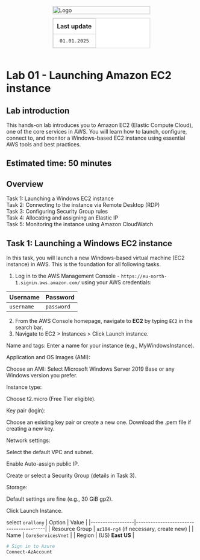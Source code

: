<div style="display: flex; flex-direction: column; align-items: center; width: 259px; margin: auto;">

  <img src="https://upload.wikimedia.org/wikipedia/commons/8/89/John_bryce_logo.jpg" alt="Logo" style="width: 100%; height: auto;">

  <table style="width: 100%; border-collapse: collapse; text-align: center; background-color: white; border: 1px solid lightgray; margin-top: 10px;">
    <tr>
      <th style="padding: 10px; background-color: white; border: 1px solid lightgray;">Last update</th>
    </tr>
    <tr>
      <td style="padding: 10px; background-color: white; font-family: monospace; border: 1px solid lightgray;">01.01.2025</td>
    </tr>
  </table>

</div>


# Lab 01 - Launching Amazon EC2 instance
## Lab introduction
This hands-on lab introduces you to Amazon EC2 (Elastic Compute Cloud), one of the core services in AWS. You will learn how to launch, configure, connect to, and monitor a Windows-based EC2 instance using essential AWS tools and best practices.
## Estimated time: 50 minutes
## Overview
Task 1: Launching a Windows EC2 instance  
Task 2: Connecting to the instance via Remote Desktop (RDP)  
Task 3: Configuring Security Group rules  
Task 4: Allocating and assigning an Elastic IP  
Task 5: Monitoring the instance using Amazon CloudWatch

## Task 1: Launching a Windows EC2 instance  
In this task, you will launch a new Windows-based virtual machine (EC2 instance) in AWS. This is the foundation for all following tasks.  
1. Log in to the AWS Management Console - `https://eu-north-1.signin.aws.amazon.com/` using your AWS credentials:
 
| Username   | Password   |
|------------|------------|
| `username` | `password` |

2. From the AWS Console homepage, navigate to **EC2** by typing `EC2` in the search bar. 
4. Navigate to EC2 > Instances > Click Launch instance.

Name and tags: Enter a name for your instance (e.g., MyWindowsInstance).

Application and OS Images (AMI):

Choose an AMI: Select Microsoft Windows Server 2019 Base or any Windows version you prefer.

Instance type:

Choose t2.micro (Free Tier eligible).

Key pair (login):

Choose an existing key pair or create a new one. Download the .pem file if creating a new key.

Network settings:

Select the default VPC and subnet.

Enable Auto-assign public IP.

Create or select a Security Group (details in Task 3).

Storage:

Default settings are fine (e.g., 30 GiB gp2).

Click Launch Instance.

select `orallony`
| Option           | Value                                 |
|------------------|----------------------------------------|
| Resource Group   | `az104-rg4` (if necessary, create new) |
| Name             | `CoreServicesVnet`                     |
| Region           | (US) **East US**                       |
```powershell
# Sign in to Azure
Connect-AzAccount
